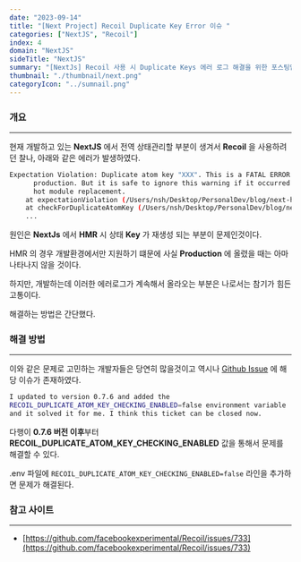 ```yaml
---
date: "2023-09-14"
title: "[Next Project] Recoil Duplicate Key Error 이슈 "
categories: ["NextJS", "Recoil"]
index: 4
domain: "NextJS"
sideTitle: "NextJS"
summary: "[NextJs] Recoil 사용 시 Duplicate Keys 에러 로그 해결을 위한 포스팅입니다."
thumbnail: "./thumbnail/next.png"
categoryIcon: "../sumnail.png"
---
```


### 개요
---

현재 개발하고 있는 **NextJS** 에서 전역 상태관리할 부분이 생겨서 **Recoil** 을 사용하려던 찰나, 아래와 같은 에러가 발생하였다.

```bash
Expectation Violation: Duplicate atom key "XXX". This is a FATAL ERROR in
      production. But it is safe to ignore this warning if it occurred because of
      hot module replacement.
    at expectationViolation (/Users/nsh/Desktop/PersonalDev/blog/next-hippo-blog/node_modules/.pnpm/recoil@0.7.7_react-dom@18.2.0_react@18.2.0/node_modules/recoil/cjs/index.js:671:19)
    at checkForDuplicateAtomKey (/Users/nsh/Desktop/PersonalDev/blog/next-hippo-blog/node_modules/.pnpm/recoil@0.7.7_react-dom@18.2.0_react@18.2.0/node_modules/recoil/cjs/index.js:752:9)
    ...
```

원인은 **NextJs** 에서 **HMR** 시 상태 **Key** 가 재생성 되는 부분이 문제인것이다.

HMR 의 경우 개발환경에서만 지원하기 떄문에 사실 **Production** 에 올렸을 때는 아마 나타나지 않을 것이다.

하지만, 개발하는데 이러한 에러로그가 계속해서 올라오는 부분은 나로서는 참기가 힘든 고통이다.

해결하는 방법은 간단했다.

### 해결 방법
---

이와 같은 문제로 고민하는 개발자들은 당연히 많을것이고 역시나 [Github Issue](https://github.com/facebookexperimental/Recoil/issues/733) 에 해당 이슈가 존재하였다.

```bash
I updated to version 0.7.6 and added the 
RECOIL_DUPLICATE_ATOM_KEY_CHECKING_ENABLED=false environment variable 
and it solved it for me. I think this ticket can be closed now.
```
다행이 **0.7.6 버전 이후**부터 **RECOIL_DUPLICATE_ATOM_KEY_CHECKING_ENABLED** 값을 통해서 문제를 해결할 수 있다.

.env 파일에 `RECOIL_DUPLICATE_ATOM_KEY_CHECKING_ENABLED=false` 라인을 추가하면 문제가 해결된다.

### 참고 사이트
---

- [https://github.com/facebookexperimental/Recoil/issues/733](https://github.com/facebookexperimental/Recoil/issues/733)

